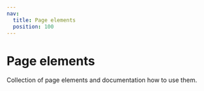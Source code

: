 ```yaml
---
nav:
  title: Page elements
  position: 100
---
```


# Page elements

Collection of page elements and documentation how to use them.
<PageRef page="breadcrumbs" title="Breadcrumbs" sub="Build breadcrumbs for static page, How breadcrumbs are built for CMS pages" />
<PageRef page="images" title="Images" sub="This section covers topics related to images, with a focus on what comes from API" />
<PageRef page="login-form" title="Login Form" sub="Sign in using username and password, Display data of an authenticated user, Display authentication errors, Logout" />
<PageRef page="navigation" title="Navigation" sub="Fetch the navigation of a store, Display navigation items" />
